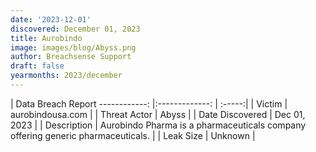 ```yaml
---
date: '2023-12-01'
discovered: December 01, 2023
title: Aurobindo
image: images/blog/Abyss.png
author: Breachsense Support
draft: false
yearmonths: 2023/december
---
```



| Data Breach Report
------------:     |:-------------:    | :-----:|
| Victim      | aurobindousa.com      | 
| Threat Actor      | Abyss      | 
| Date Discovered      | Dec 01, 2023      | 
| Description      | Aurobindo Pharma is a pharmaceuticals company offering generic pharmaceuticals.      | 
| Leak Size      | Unknown      | 

